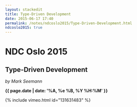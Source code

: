 ```yaml
---
layout: stackedit
title: Type-Driven Development
date: 2015-06-17 17:40
permalink: /notes/ndcoslo2015/Type-Driven-Development.html
ndcoslo2015: true
---
```


# NDC Oslo 2015

## Type-Driven Development
*by Mark Seemann*

**{{ page.date | date: '%A, %e %B, %Y %H:%M' }}**

{% include vimeo.html id="131631483" %}